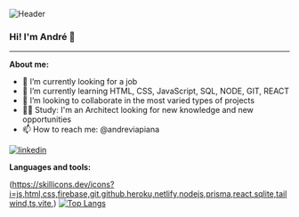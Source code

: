 ![Header](https://user-images.githubusercontent.com/106932234/181755214-75dc51a5-a13b-44b6-b4df-75dc82d7e665.png)

### Hi! I'm André 👋

* * *

**About me:**

- 🔭 I’m currently looking for a job
- 🌱 I’m currently learning HTML, CSS, JavaScript, SQL, NODE, GIT, REACT
- 👯 I’m looking to collaborate in the most varied types of projects
- :construction_worker_man: Study: I'm an Architect looking for new knowledge and new opportunities
- 📫 How to reach me: @andreviapiana
 
[![linkedin](https://img.shields.io/badge/linkedin-0A66C2?style=for-the-badge&logo=linkedin&logoColor=white)](https://www.linkedin.com/in/andreviapiana/)

**Languages and tools:**

(https://skillicons.dev/icons?i=js,html,css,firebase,git,github,heroku,netlify,nodejs,prisma,react,sqlite,tailwind,ts,vite,)
[![Top Langs](https://github-readme-stats.vercel.app/api/top-langs/?username=andreviapiana&theme=github_dark&layout=compact)](https://github.com/andreviapiana/github-readme-stats)
